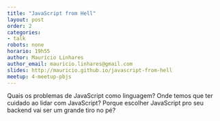```yaml
---
title: "JavaScript from Hell"
layout: post
order: 2
categories:
- talk
robots: none
horario: 19h55
author: Maurício Linhares
author_email: mauricio.linhares@gmail.com
slides: http://mauricio.github.io/javascript-from-hell
meetup: 4-meetup-pbjs
---
```


Quais os problemas de JavaScript como linguagem? Onde temos que ter cuidado ao lidar com JavaScript? Porque escolher JavaScript pro seu backend vai ser um grande tiro no pé?
